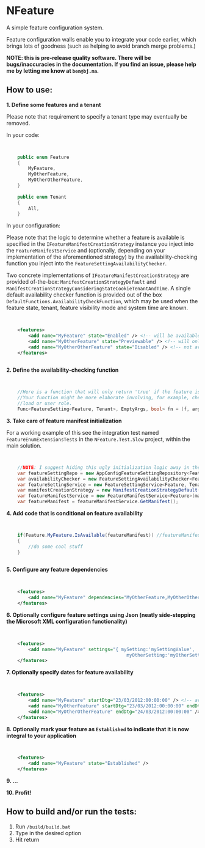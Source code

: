 NFeature
====

A simple feature configuration system. 

Feature configuration walls enable you to integrate your code earlier, which brings lots of goodness (such as helping to avoid branch merge problems.)

**NOTE: this is pre-release quality software. There will be bugs/inaccuracies in the documentation. If you find an issue, please help me by letting me know at ```ben@bj.ma```.**

How to use:
--------
**1. Define some features and a tenant**

Please note that requirement to specify a tenant type may eventually be removed.	
	
In your code:

```C#

	
	public enum Feature
	{
		MyFeature,
		MyOtherFeature,
		MyOtherOtherFeature,
	}
		
	public enum Tenant
	{
		All, 
	}

```

In your configuration:

Please note that the logic to determine whether a feature is available is specified in the ```IFeatureManifestCreationStrategy``` instance you inject into the ```FeatureManifestService``` and (optionally, depending on your implementation of the aforementioned strategy) by the availability-checking function you inject into the ```FeatureSettingAvailabilityChecker```. 

Two concrete implementations of ```IFeatureManifestCreationStrategy``` are provided of-the-box: ```ManifestCreationStrategyDefault``` and ```ManifestCreationStrategyConsideringStateCookieTenantAndTime```. A single default availability checker function is provided out of the box ```DefaultFunctions.AvailabilityCheckFunction```, which may be used when the feature state, tenant, feature visibility mode and system time are known.

```XML

	
    <features>
		<add name="MyFeature" state="Enabled" /> <!-- will be available to all -->
		<add name="MyOtherFeature" state="Previewable" /> <!-- will only be available to users who meet the feature-preview criteria* -->
		<add name="MyOtherOtherFeature" state="Disabled" /> <!-- not available -->
	</features>
	
```

**2. Define the availability-checking function**


```C#


	//Here is a function that will only return 'true' if the feature is TestFeatureA
	//Your function might be more elaborate involving, for example, checking of site 
	//load or user role. 
	Func<FeatureSetting<Feature, Tenant>, EmptyArgs, bool> fn = (f, args) => f == Feature.TestFeatureA; 

```

**3. Take care of feature manifest initialization**

For a working example of this see the integration test named ```FeatureEnumExtensionsTests``` in the ```NFeature.Test.Slow``` project, within the main solution.

```C#


	//NOTE: I suggest hiding this ugly initialization logic away in the IOC container configuration	
	var featureSettingRepo = new AppConfigFeatureSettingRepository<Feature, Tenant>();
	var availabilityChecker = new FeatureSettingAvailabilityChecker<Feature, Tenant>(fn); //from step 2      
	var featureSettingService = new FeatureSettingService<Feature, Tenant, EmptyArgs>(availabilityChecker, featureSettingRepo);
	var manifestCreationStrategy = new ManifestCreationStrategyDefault(featureSettingRepo, featureSettingService); //we use the default for this example
	var featureManifestService = new FeatureManifestService<Feature>(manifestCreationStrategy);
	var featureManifest = featureManifestService.GetManifest();	


```

**4. Add code that is conditional on feature availability**
	
```C#


	if(Feature.MyFeature.IsAvailable(featureManifest)) //featureManifest ideally supplied via IOC container
	{
		//do some cool stuff
	}
	
```

**5. Configure any feature dependencies**

```XML

	
    <features>
		<add name="MyFeature" dependencies="MyOtherFeature,MyOtherOtherFeature" />
	</features>

```

**6. Optionally configure feature settings using Json (neatly side-stepping the Microsoft XML configuration functionality)**
	
```XML

	
	<features>
		<add name="MyFeature" settings="{ mySetting:'mySettingValue', 
						   	                myOtherSetting:'myOtherSettingValue' }" />
	</features>

```

**7. Optionally specify dates for feature availability**

```XML

	
    <features>
		<add name="MyFeature" startDtg="23/03/2012:00:00:00" /> <!-- available from 23rd March 2012 forever -->
		<add name="MyOtherFeature" startDtg="23/03/2012:00:00:00" endDtg="24/03/2012:00:00:00" /> <!-- available from 23rd March 2012 until the 24th -->
		<add name="MyOtherOtherFeature" endDtg="24/03/2012:00:00:00" /> <!-- available until 24th March 2012 -->
	</features>

```

**8. Optionally mark your feature as ```Established``` to indicate that it is now integral to your application**

```XML

	
	<features>
		<add name="MyFeature" state="Established" />
	</features>

```

**9. ...**

**10. Profit!**


How to build and/or run the tests:
--------

1. Run `/build/build.bat`
1. Type in the desired option
1. Hit return